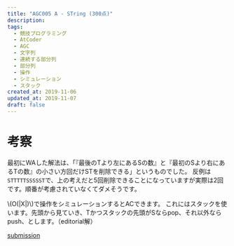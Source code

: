 ```yaml
---
title: "AGC005 A - STring (300点)"
description:
tags:
  - 競技プログラミング
  - AtCoder
  - AGC
  - 文字列
  - 連続する部分列
  - 部分列
  - 操作
  - シミュレーション
  - スタック
created_at: 2019-11-06
updated_at: 2019-11-07
draft: false
---
```


# 考察
最初にWAした解法は、「『最後のTより左にあるSの数』と『最初のSより右にあるTの数』の小さい方回だけSTを削除できる」というものでした。
反例は`STTTTTSSSSST`で、上の考えだと5回削除できることになっていますが実際は2回です。順番が考慮されていなくてダメそうです。

\\(O(|X|)\\)で操作をシミュレーションするとACできます。
これにはスタックを使います。先頭から見ていき、Tかつスタックの先頭がSならpop、それ以外ならpush、とします。（editorial解）

[submission](https://atcoder.jp/contests/agc005/submissions/8315399)


